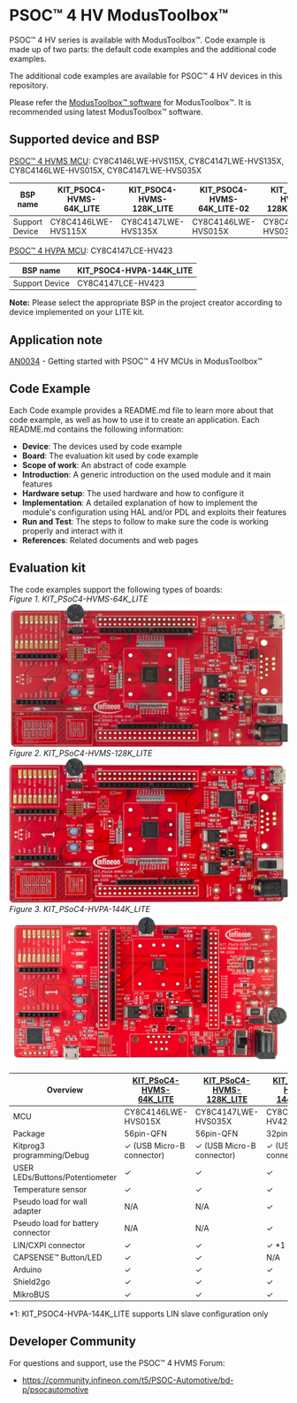 # PSOC&#8482; 4 HV ModusToolbox&#8482;
PSOC&#8482; 4 HV series is available with ModusToolbox&#8482;. Code example is made up of two parts: the default code examples and the additional code examples.

The additional code examples are available for PSOC&#8482; 4 HV devices in this repository.

Please refer the [ModusToolbox&#8482; software](https://github.com/Infineon/modustoolbox-software) for ModusToolbox&#8482;. It is recommended using latest ModusToolbox&#8482; software.

## Supported device and BSP
[PSOC&#8482; 4 HVMS MCU](https://www.infineon.com/products/microcontroller/32-bit-psoc-arm-cortex/psoc-4-hv-m0/hv-ms): CY8C4146LWE-HVS115X, CY8C4147LWE-HVS135X, CY8C4146LWE-HVS015X, CY8C4147LWE-HVS035X

|BSP name|KIT_PSOC4-HVMS-64K_LITE|KIT_PSOC4-HVMS-128K_LITE|KIT_PSOC4-HVMS-64K_LITE-02|KIT_PSOC4-HVMS-128K_LITE-02|
|-----------|---------------------|---------------------|-------------------|-------------------|
|Support Device|CY8C4146LWE-HVS115X  |CY8C4147LWE-HVS135X  |CY8C4146LWE-HVS015X|CY8C4147LWE-HVS035X|


[PSOC&#8482; 4 HVPA MCU](https://www.infineon.com/products/microcontroller/32-bit-psoc-arm-cortex/psoc-4-hv-m0/hv-pa): CY8C4147LCE-HV423

|BSP name|KIT_PSOC4-HVPA-144K_LITE
|-----------|---------------------
|Support Device|CY8C4147LCE-HV423

**Note:** Please select the appropriate BSP in the project creator according to device implemented on your LITE kit.

## Application note
[AN0034](https://www.infineon.com/assets/row/public/documents/10/42/infineon-an0034-getting-started-with-psoc-4-hv-ms-mcus-in-modustoolbox-applicationnotes-en.pdf) - Getting started with PSOC&#8482; 4 HV MCUs in ModusToolbox&#8482;

## Code Example
Each Code example provides a README.md file to learn more about that code example, as well as how to use it to create an application. Each README.md contains the following information:

- **Device**: The devices used by code example
- **Board**: The evaluation kit used by code example
- **Scope of work**: An abstract of code example
- **Introduction**: A generic introduction on the used module and it main features
- **Hardware setup**: The used hardware and how to configure it
- **Implementation**: A detailed explanation of how to implement the module's configuration using HAL and/or PDL and exploits their features
- **Run and Test**: The steps to follow to make sure the code is working properly and interact with it
- **References**: Related documents and web pages

## Evaluation kit
The code examples support the following types of boards: <br>
*Figure 1. KIT_PSoC4-HVMS-64K_LITE*<BR><img src="./Images/KIT_PSOC4-HVMS-64K_LITE_TOP.png" width="600" /><br>
*Figure 2. KIT_PSoC4-HVMS-128K_LITE*<BR><img src="./Images/KIT_PSOC4-HVMS-128K_LITE_TOP.png" width="600" /><br>
*Figure 3. KIT_PSoC4-HVPA-144K_LITE*<BR><img src="./Images/KIT_PSOC4-HVPA-144K_LITE_TOP.png" width="600" /><br>

|   Overview|[KIT_PSoC4-HVMS-64K_LITE](https://www.infineon.com/cms/en/product/evaluation-boards/kit_psoc4-hvms-64k_lite/)  |[KIT_PSoC4-HVMS-128K_LITE](https://www.infineon.com/cms/en/product/evaluation-boards/kit_psoc4-hvms-128k_lite/)  |[KIT_PSOC4-HVPA-144K_LITE](https://www.infineon.com/evaluation-board/KIT-PSOC4-HVPA-144K-LITE)
|-------------------------------    |-------------------------|--------------------------|-------------------------|
|MCU                                |CY8C4146LWE-HVS015X      |CY8C4147LWE-HVS035X       |CY8C4147LCE-HV423        |
|Package                            |56pin-QFN                |56pin-QFN                 | 32pin-QFN               |
|Kitprog3 programming/Debug         |✓ (USB Micro-B connector)|✓ (USB Micro-B connector)|✓ (USB Micro-B connector)|
|USER LEDs/Buttons/Potentiometer    |✓                        |✓                        |✓                        |
|Temperature sensor                 |✓                        |✓                        |✓                        |
|Pseudo load for wall adapter       |N/A                      |N/A                       |✓                        |
|Pseudo load for battery connector  |N/A                      |N/A                       |✓                        |
|LIN/CXPI connector                 |✓                        |✓                        |✓ *1                     |
|CAPSENSE&trade; Button/LED         |✓                        |✓                        |N/A                      |
|Arduino                            |✓                        |✓                        |✓                        |
|Shield2go                          |✓                        |✓                        |✓                        |
|MikroBUS                           |✓                        |✓                        |✓                        |

*1: KIT_PSOC4-HVPA-144K_LITE supports LIN slave configuration only
<BR>

## Developer Community
For questions and support, use the PSOC&trade; 4 HVMS Forum:  
- <https://community.infineon.com/t5/PSOC-Automotive/bd-p/psocautomotive>


